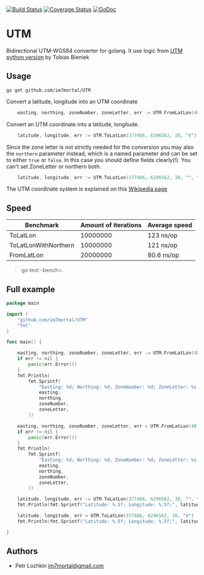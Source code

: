 [![Build Status](https://travis-ci.org/im7mortal/UTM.svg)](https://travis-ci.org/im7mortal/UTM)
[![Coverage Status](https://coveralls.io/repos/im7mortal/UTM/badge.svg?branch=master)](https://coveralls.io/r/im7mortal/UTM?branch=master)
[![GoDoc](https://godoc.org/github.com/im7mortal/UTM?status.svg)](https://godoc.org/github.com/im7mortal/UTM)

UTM
===

Bidirectional UTM-WGS84 converter for golang. It use logic from [UTM python version](https://pypi.python.org/pypi/utm) by Tobias Bieniek

Usage
-----

	go get github.com/im7mortal/UTM

Convert a latitude, longitude into an UTM coordinate

```go
	easting, northing, zoneNumber, zoneLetter, err := UTM.FromLatLon(40.71435, -74.00597, false)
```

Convert an UTM coordinate into a latitude, longitude.

```go
	latitude, longitude, err := UTM.ToLatLon(377486, 6296562, 30, "V")
```

Since the zone letter is not strictly needed for the conversion you may also
the ``northern`` parameter instead, which is a named parameter and can be set
to either ``true`` or ``false``. In this case you should define fields clearly(!).
You can't set ZoneLetter or northern both.

```go
	latitude, longitude, err := UTM.ToLatLon(377486, 6296562, 30, "", false)
```

The UTM coordinate system is explained on this [Wikipedia page](https://en.wikipedia.org/wiki/Universal_Transverse_Mercator_coordinate_system)

Speed
-----

Benchmark             | Amount of iterations | Average speed
--------------------- | -------------------- | -------------
ToLatLon              | 10000000             | 123 ns/op
ToLatLonWithNorthern  | 10000000             | 121 ns/op
FromLatLon            | 20000000             | 80.6 ns/op

> go test -bench=.

Full example
-----------
```go
package main

import (
	"github.com/im7mortal/UTM"
	"fmt"
)

func main() {

	easting, northing, zoneNumber, zoneLetter, err := UTM.FromLatLon(40.71435, -74.00597, false)
	if err != nil {
		panic(err.Error())
	}
	fmt.Println(
		fmt.Sprintf(
			"Easting: %d; Northing: %d; ZoneNumber: %d; ZoneLetter: %s;",
			easting,
			northing,
			zoneNumber,
			zoneLetter,
		))

	easting, northing, zoneNumber, zoneLetter, err = UTM.FromLatLon(40.71435, -74.00597, true)
	if err != nil {
		panic(err.Error())
	}
	fmt.Println(
		fmt.Sprintf(
			"Easting: %d; Northing: %d; ZoneNumber: %d; ZoneLetter: %s;",
			easting,
			northing,
			zoneNumber,
			zoneLetter,
		))

	latitude, longitude, err := UTM.ToLatLon(377486, 6296562, 30, "", true)
	fmt.Println(fmt.Sprintf("Latitude: %.5f; Longitude: %.5f;", latitude, longitude))

	latitude, longitude, err = UTM.ToLatLon(377486, 6296562, 30, "V")
	fmt.Println(fmt.Sprintf("Latitude: %.5f; Longitude: %.5f;", latitude, longitude))

}

```

Authors
-------

* Petr Lozhkin <im7mortal@gmail.com>
